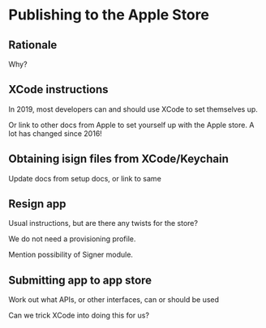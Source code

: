 # Publishing to the Apple Store

## Rationale

Why?

## XCode instructions

In 2019, most developers can and should use XCode to set themselves up.

Or link to other docs from Apple to set yourself up with the Apple store.
A lot has changed since 2016!

## Obtaining isign files from XCode/Keychain

Update docs from setup docs, or link to same

## Resign app

Usual instructions, but are there any twists for the store?

We do not need a provisioning profile.

Mention possibility of Signer module.

## Submitting app to app store

Work out what APIs, or other interfaces, can or should be used

Can we trick XCode into doing this for us?
